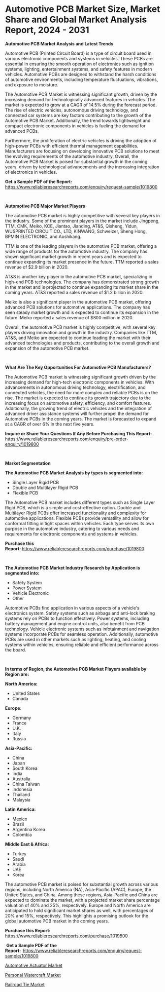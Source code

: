 <p><h1>Automotive PCB Market Size, Market Share and Global Market Analysis Report, 2024 - 2031</h1></p><p><strong>Automotive PCB Market Analysis and Latest Trends</strong></p>
<p><p>Automotive PCB (Printed Circuit Board) is a type of circuit board used in various electronic components and systems in vehicles. These PCBs are essential in ensuring the smooth operation of electronics such as ignition systems, lighting, entertainment systems, and safety features in modern vehicles. Automotive PCBs are designed to withstand the harsh conditions of automotive environments, including temperature fluctuations, vibrations, and exposure to moisture.</p><p>The Automotive PCB Market is witnessing significant growth, driven by the increasing demand for technologically advanced features in vehicles. The market is expected to grow at a CAGR of 14.5% during the forecast period. The rise of electric vehicles, autonomous driving technology, and connected car systems are key factors contributing to the growth of the Automotive PCB Market. Additionally, the trend towards lightweight and compact electronic components in vehicles is fueling the demand for advanced PCBs.</p><p>Furthermore, the proliferation of electric vehicles is driving the adoption of high-power PCBs with efficient thermal management capabilities. Manufacturers are focusing on developing innovative PCB solutions to meet the evolving requirements of the automotive industry. Overall, the Automotive PCB Market is poised for substantial growth in the coming years, driven by technological advancements and the increasing integration of electronics in vehicles.</p></p>
<p><strong>Get a Sample PDF of the Report:&nbsp;</strong> <a href="https://www.reliableresearchreports.com/enquiry/request-sample/1019800">https://www.reliableresearchreports.com/enquiry/request-sample/1019800</a></p>
<p>&nbsp;</p>
<p><strong>Automotive PCB Major Market Players</strong></p>
<p><p>The automotive PCB market is highly competitive with several key players in the industry. Some of the prominent players in the market include Jingpeng, TTM, CMK, Meiko, KCE, Jiantao, Jianding, AT&S, Qisheng, Yidun, WUSPRINTED CIRCUIT CO., LTD, KINWANG, Schweizer, Sheng Hong, BPMIN ELECTRONIC, and Aoshikang.</p><p>TTM is one of the leading players in the automotive PCB market, offering a wide range of products for the automotive industry. The company has shown significant market growth in recent years and is expected to continue expanding its market presence in the future. TTM reported a sales revenue of $2.9 billion in 2020.</p><p>AT&S is another key player in the automotive PCB market, specializing in high-end PCB technologies. The company has demonstrated strong growth in the market and is projected to continue expanding its market share in the coming years. AT&S reported a sales revenue of $1.2 billion in 2020.</p><p>Meiko is also a significant player in the automotive PCB market, offering advanced PCB solutions for automotive applications. The company has seen steady market growth and is expected to continue its expansion in the future. Meiko reported a sales revenue of $800 million in 2020.</p><p>Overall, the automotive PCB market is highly competitive, with several key players driving innovation and growth in the industry. Companies like TTM, AT&S, and Meiko are expected to continue leading the market with their advanced technologies and products, contributing to the overall growth and expansion of the automotive PCB market.</p></p>
<p>&nbsp;</p>
<p><strong>What Are The Key Opportunities For Automotive PCB Manufacturers?</strong></p>
<p><p>The Automotive PCB market is witnessing significant growth driven by the increasing demand for high-tech electronic components in vehicles. With advancements in autonomous driving technology, electrification, and connected vehicles, the need for more complex and reliable PCBs is on the rise. The market is expected to continue its growth trajectory due to the increasing focus on automotive safety, efficiency, and comfort features. Additionally, the growing trend of electric vehicles and the integration of advanced driver assistance systems will further propel the demand for Automotive PCBs in the coming years. The market is forecasted to expand at a CAGR of over 6% in the next five years.</p></p>
<p><strong>Inquire or Share Your Questions If Any Before Purchasing This Report:</strong> <a href="https://www.reliableresearchreports.com/enquiry/pre-order-enquiry/1019800">https://www.reliableresearchreports.com/enquiry/pre-order-enquiry/1019800</a></p>
<p>&nbsp;</p>
<p><strong>Market Segmentation</strong></p>
<p><strong>The Automotive PCB Market Analysis by types is segmented into:</strong></p>
<p><ul><li>Single Layer Rigid PCB</li><li>Double and Multilayer Rigid PCB</li><li>Flexible PCB</li></ul></p>
<p><p>The Automotive PCB market includes different types such as Single Layer Rigid PCB, which is a simple and cost-effective option. Double and Multilayer Rigid PCBs offer increased functionality and complexity for automotive applications. Flexible PCBs provide versatility and allow for conformal fitting in tight spaces within vehicles. Each type serves its own purpose in the automotive industry, catering to various needs and requirements for electronic components and systems in vehicles.</p></p>
<p><strong>Purchase this Report:&nbsp;</strong><a href="https://www.reliableresearchreports.com/purchase/1019800">https://www.reliableresearchreports.com/purchase/1019800</a></p>
<p>&nbsp;</p>
<p><strong>The Automotive PCB Market Industry Research by Application is segmented into:</strong></p>
<p><ul><li>Safety System</li><li>Power System</li><li>Vehicle Electronic</li><li>Other</li></ul></p>
<p><p>Automotive PCBs find application in various aspects of a vehicle's electronics system. Safety systems such as airbags and anti-lock braking systems rely on PCBs to function effectively. Power systems, including battery management and engine control units, also benefit from PCB technology. Vehicle electronic systems such as infotainment and navigation systems incorporate PCBs for seamless operation. Additionally, automotive PCBs are used in other markets such as lighting, heating, and cooling systems within vehicles, ensuring reliable and efficient performance across the board.</p></p>
<p>&nbsp;</p>
<p><strong>In terms of Region, the Automotive PCB Market Players available by Region are:</strong></p>
<p>
    <p> <strong> North America: </strong>
        <ul>
            <li>United States</li>
            <li>Canada</li>
        </ul>
        </p> 
    <p> <strong> Europe: </strong>
        <ul>
            <li>Germany</li>
            <li>France</li>
            <li>U.K.</li>
            <li>Italy</li>
            <li>Russia</li>
        </ul>
        </p> 
    <p> <strong> Asia-Pacific: </strong>
        <ul>
            <li>China</li>
            <li>Japan</li>
            <li>South Korea</li>
            <li>India</li>
            <li>Australia</li>
            <li>China Taiwan</li>
            <li>Indonesia</li>
            <li>Thailand</li>
            <li>Malaysia</li>
        </ul>
        </p> 
    <p> <strong> Latin America: </strong>
        <ul>
            <li>Mexico</li>
            <li>Brazil</li>
            <li>Argentina Korea</li>
            <li>Colombia</li>
        </ul>
        </p> 
    <p> <strong> Middle East & Africa: </strong>
        <ul>
            <li>Turkey</li>
            <li>Saudi</li>
            <li>Arabia</li>
            <li>UAE</li>
            <li>Korea</li>
        </ul>
    </p>
    </p>
<p><p>The automotive PCB market is poised for substantial growth across various regions, including North America (NA), Asia-Pacific (APAC), Europe, the United States, and China. Among these regions, Asia-Pacific and China are expected to dominate the market, with a projected market share percentage valuation of 40% and 25%, respectively. Europe and North America are anticipated to hold significant market shares as well, with percentages of 20% and 15%, respectively. This highlights a promising outlook for the global automotive PCB market in the coming years.</p></p>
<p><strong>Purchase this Report: </strong><a href="https://www.reliableresearchreports.com/purchase/1019800">https://www.reliableresearchreports.com/purchase/1019800</a></p>
<p>&nbsp;<strong>Get a Sample PDF of the Report:&nbsp;&nbsp;</strong><a href="https://www.reliableresearchreports.com/enquiry/request-sample/1019800">https://www.reliableresearchreports.com/enquiry/request-sample/1019800</a></p>
<p><strong></strong></p>
<p><p><a href="https://github.com/beatblasta/Market-Research-Report-List-2/blob/main/automotive-actuator-market.md">Automotive Actuator Market</a></p><p><a href="https://github.com/angelajermaine/Market-Research-Report-List-2/blob/main/personal-watercraft-market.md">Personal Watercraft Market</a></p><p><a href="https://github.com/shotows/Market-Research-Report-List-1/blob/main/railroad-tie-market.md">Railroad Tie Market</a></p></p>